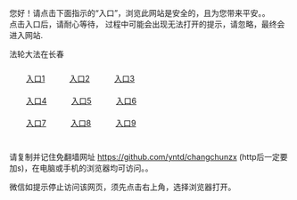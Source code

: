 您好！请点击下面指示的“入口”，浏览此网站是安全的，且为您带来平安。。 <br/>
点击入口后，请耐心等待， 过程中可能会出现无法打开的提示，请忽略，最终会进入网站. </br>

法轮大法在长春<br/>
<div style="padding:10px"><a style="margin:20px" target="_blank" href="https://d91z8lxir7xxy.cloudfront.net/2Qpsp?lkpdjgby" id="ccLink1" rel="nofollow">入口1</a> <a target="_blank" style="margin:20px" href="https://d3tw8wo5ie6062.cloudfront.net/2Qpsp?eftwwmme" id="ccLink2" rel="nofollow">入口2</a> <a style="margin:20px" target="_blank" href="https://dhoq6gmchw662.cloudfront.net/2Qpsp?lrctcwzq" id="ccLink3" rel="nofollow">入口3</a></div>

<div style="padding:10px" ><a style="margin:20px" target="_blank" href="https://d91z8lxir7xxy.cloudfront.net/2Qpsp?lkpdjgby" id="ccLink4" rel="nofollow">入口4</a> <a style="margin:20px" href="https://d3tw8wo5ie6062.cloudfront.net/2Qpsp?eftwwmme" target="_blank" id="ccLink5" rel="nofollow">入口5</a> <a style="margin:20px" href="https://dhoq6gmchw662.cloudfront.net/2Qpsp?lrctcwzq" target="_blank" id="ccLink6" rel="nofollow">入口6</a></div>

<div style="padding:10px"><a style="margin:20px" target="_blank" href="https://d91z8lxir7xxy.cloudfront.net/2Qpsp?lkpdjgby" id="ccLink7" rel="nofollow">入口7</a> <a style="margin:20px" href="https://d3tw8wo5ie6062.cloudfront.net/2Qpsp?eftwwmme" target="_blank" id="ccLink8" rel="nofollow">入口8</a> <a style="margin:20px" target="_blank" href="https://dhoq6gmchw662.cloudfront.net/2Qpsp?lrctcwzq" id="ccLink9" rel="nofollow">入口9</a></div>

<br/>



请复制并记住免翻墙网址 https://github.com/yntd/changchunzx (http后一定要加s)，在电脑或手机的浏览器均可访问。。<br/>

微信如提示停止访问该网页，须先点击右上角，选择浏览器打开。
